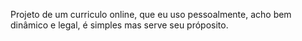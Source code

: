 Projeto de um curriculo online, que eu uso pessoalmente, acho bem dinâmico e legal, é simples mas serve seu próposito.

